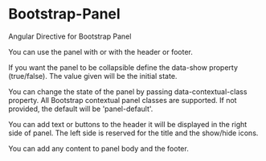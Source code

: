 # Bootstrap-Panel
Angular Directive for Bootstrap Panel

You can use the panel with or with the header or footer.

If you want the panel to be collapsible define the data-show property (true/false). The value given will be the initial state.

You can change the state of the panel by passing data-contextual-class property. All Bootstrap contextual panel classes are supported. 
If not provided, the default will be 'panel-default'.
 
You can add text or buttons to the header it will be displayed in the right side of panel. The left side is reserved for the title
and the show/hide icons.

You can add any content to panel body and the footer.

